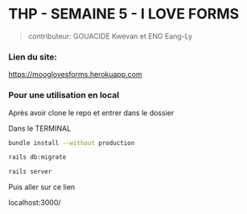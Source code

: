 # THP - SEMAINE 5 - I LOVE FORMS


> contributeur: GOUACIDE Kwevan et ENG Eang-Ly


### Lien du site:  

https://mooglovesforms.herokuapp.com

### Pour une utilisation en local

Après avoir clone le repo et entrer dans le dossier

Dans le TERMINAL
```sh
bundle install --without production
```
```sh
rails db:migrate
```
```sh
rails server
```

Puis aller sur ce lien

localhost:3000/






